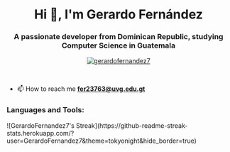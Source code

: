 <h1 align="center">Hi 👋, I'm Gerardo Fernández</h1>
<h3 align="center">A passionate developer from Dominican Republic, studying Computer Science in Guatemala</h3>

<p align="center"> <a href="https://github.com/ryo-ma/github-profile-trophy"><img src="https://github-profile-trophy.vercel.app/?username=gerardofernandez7" alt="gerardofernandez7" /></a> </p>
<br>

- 📫 How to reach me **fer23763@uvg.edu.gt**

<h3 align="left">Languages and Tools:</h3>
![GerardoFernandez7's Streak](https://github-readme-streak-stats.herokuapp.com/?user=GerardoFernandez7&theme=tokyonight&hide_border=true)
